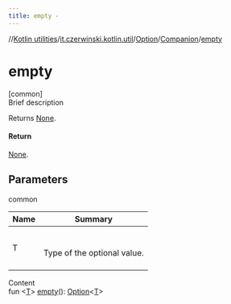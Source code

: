 ```yaml
---
title: empty -
---
```

//[Kotlin utilities](../../../index.html)/[it.czerwinski.kotlin.util](../../index.html)/[Option](../index.html)/[Companion](index.html)/[empty](empty.html)



# empty  
[common]  
Brief description  


Returns [None](../../-none/index.html).



#### Return  


[None](../../-none/index.html).



## Parameters  
  
common  
  
|  Name|  Summary| 
|---|---|
| T| <br><br>Type of the optional value.<br><br>
  
  
Content  
fun <[T](empty.html)> [empty](empty.html)(): [Option](../index.html)<[T](empty.html)>  




